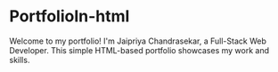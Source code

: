 # PortfolioIn-html
 Welcome to my portfolio! I'm Jaipriya Chandrasekar, a Full-Stack Web Developer. This simple HTML-based portfolio showcases my work and skills. 
